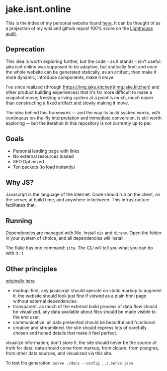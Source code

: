 # jake.isnt.online

This is the index of my personal website found [here](https://jake.isnt.online).
It can be thought of as a projection of my wiki and github repos!
100% score on the [Lighthouse audit](https://www.foo.software/lighthouse).

## Deprecation
This idea is worth exploring further, but the code - as it stands - isn't useful.
jake.isnt.online was supposed to be adaptive, but statically first; and once the
whole website can be generated statically, as an artifact, then make it more dynamic,
introduce components, make it *move*.

I've since realized (through [https://img.jake.kitchen](img.jake.kitchen) and other product building experiences) that it's far more difficult to make a snapshot move; freezing a living system at a point is much, much easier than constructing a fixed artifact and slowly making it move.

The idea behind this framework -- and the way its build system works, with continuous on-the-fly interpretation and immediate conversion, is still worth exploring -- but the iteration in this repository is not currently up to par.

## Goals
- Personal landing page with links
- No external resources loaded
- SEO Optimized
- Ten packets (to load instantly)

## Why JS?
Javascript is the language of the internet.
Code should run on the client, on the server, at build time, and anywhere in between.
This infrastructure facilitates that.

## Running
Dependencies are managed with Nix. Install `nix` and `direnv`. Open the folder in your system of choice, and all dependencies will install.

The flake has one command: `site`. The CLI will tell you what you can do with it :  )

## Other principles
[originally here](https://github.com/jakeisnt/site/issues/71)

- markup-first. any javascript should operate on static markup to augment it. the website should look just fine if viewed as a plain html page without external dependencies.
- transparent. as much of the external build process of data flow should be visualized. any data available about files should be made visible to the end user.
- communicative. all data presented should be beautiful and functional.
- creative and streamlined. the site should express lots of carefully chosen and honed details that make it feel perfect.

visualize information; don't store it. the site should never be the source of truth for data. data should come from markup, from clojure, from postgres, from other data sources, and visualized via this site.

To test file generation: `serve ./docs --config ../.serve.json`
